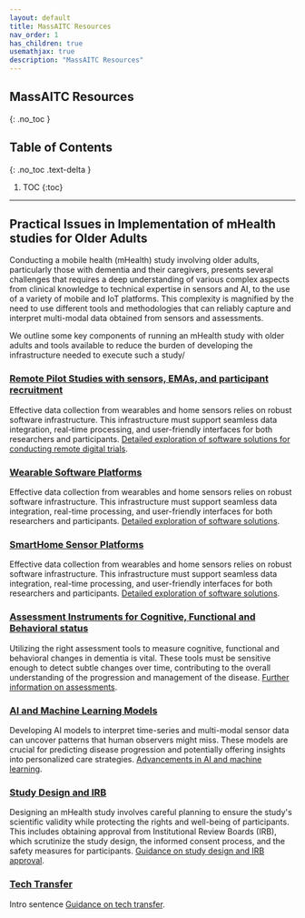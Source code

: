 ```yaml
---
layout: default
title: MassAITC Resources
nav_order: 1
has_children: true
usemathjax: true
description: "MassAITC Resources"
---
```

## MassAITC Resources
{: .no_toc }

## Table of Contents
{: .no_toc .text-delta }

1. TOC
{:toc}
---

## Practical Issues in Implementation of mHealth studies for Older Adults

Conducting a mobile health (mHealth) study involving older adults, particularly those with dementia and their caregivers, presents several challenges that requires a deep understanding of various complex aspects from clinical knowledge to technical expertise in sensors and AI, to the use of a variety of mobile and IoT platforms. This complexity is magnified by the need to use different tools and methodologies that can reliably capture and interpret multi-modal data obtained from sensors and assessments.

We outline some key components of running an mHealth study with older adults and tools available to reduce the burden of developing the infrastructure needed to execute such a study/

<!----
### [Recruitment of ADRD Dyads](recruitment/recruitment.html) 
Recruiting participants, particularly dyads of dementia patients and their caregivers, is crucial and challenging. This involves not only identifying and engaging suitable candidates but also ensuring their commitment for the duration of the study. Strategies to maintain participation and compliance are critical for collecting valid and reliable data. [More about recruitment strategies](recruitment/recruitment.html).
-->

### [Remote Pilot Studies with sensors, EMAs, and participant recruitment](remote-trials/remote-trials.html) 
Effective data collection from wearables and home sensors relies on robust software infrastructure. This infrastructure must support seamless data integration, real-time processing, and user-friendly interfaces for both researchers and participants. [Detailed exploration of software solutions for conducting remote digital trials](remote-trials/remote-trials.html).

### [Wearable Software Platforms](wearables/wearables.html) 
Effective data collection from wearables and home sensors relies on robust software infrastructure. This infrastructure must support seamless data integration, real-time processing, and user-friendly interfaces for both researchers and participants. [Detailed exploration of software solutions](software-platform/software-platforms.html).

### [SmartHome Sensor Platforms](smart-home/smart-home.html) 
Effective data collection from wearables and home sensors relies on robust software infrastructure. This infrastructure must support seamless data integration, real-time processing, and user-friendly interfaces for both researchers and participants. [Detailed exploration of software solutions](smart-home/smart-home.html).

### [Assessment Instruments for Cognitive, Functional and Behavioral status](assessments/assessments.html)
Utilizing the right assessment tools to measure cognitive, functional and behavioral changes in dementia is vital. These tools must be sensitive enough to detect subtle changes over time, contributing to the overall understanding of the progression and management of the disease. [Further information on assessments](assessments/assessments.html).

<!----

### [Survey Instruments](EMA.html) 
Implementing Ecological Momentary Assessments (EMA) via smartphones allows for the collection of real-time data on participants' behavior and symptoms in their natural environments. This method reduces recall bias and provides a more accurate representation of daily functioning. [Insights into survey methods](EMA.html).

### [Sensor Signal Processing and Noise Removal](signal-processing.html) 
The accuracy of data collected from sensors can be significantly impacted by noise and other extraneous signals. Effective signal processing techniques are essential to filter out these disturbances and extract meaningful information from the raw data. [Techniques for signal processing](signal-processing.html).

---->

### [AI and Machine Learning Models](AI-ML/AI-ML.html) 
Developing AI models to interpret time-series and multi-modal sensor data can uncover patterns that human observers might miss. These models are crucial for predicting disease progression and potentially offering insights into personalized care strategies. [Advancements in AI and machine learning](AI-ML/AI-ML.html).

### [Study Design and IRB](study-design/study-design.html) 
Designing an mHealth study involves careful planning to ensure the study's scientific validity while protecting the rights and well-being of participants. This includes obtaining approval from Institutional Review Boards (IRB), which scrutinize the study design, the informed consent process, and the safety measures for participants. [Guidance on study design and IRB approval](study-design/study-design.html).

### [Tech Transfer](tech-transfer/tech-transfer.html) 
Intro sentence [Guidance on tech transfer](tech-transfer/tech-transfer.html).



